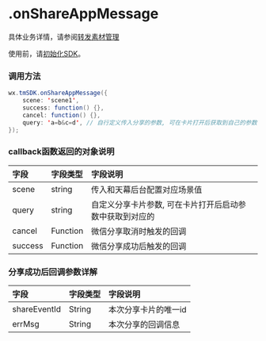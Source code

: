 # .onShareAppMessage

具体业务详情，请参阅[转发素材管理](https://skysriver.gitbook.io/skysriver/gong-neng-jie-shao/yun-pei-zhi-fu-wu/zhuan-fa-su-cai-guan-li)

使用前，请[初始化SDK](https://skysriver.gitbook.io/skysriver/ji-shu-zhi-nan/chu-shi-hua-ni-de-sdk)。

### **调用方法**

```java
wx.tmSDK.onShareAppMessage({
    scene: 'scene1',
    success: function() {},
    cancel: function() {},
    query: 'a=b&c=d', // 自行定义传入分享的参数, 可在卡片打开后获取到自己的参数
});
```

### **callback函数返回的对象说明**

| 字段 | 字段类型 | 字段说明 |
| :--- | :--- | :--- |
| scene | string | 传入和天幕后台配置对应场景值 |
| query | string | 自定义分享卡片参数, 可在卡片打开后启动参数中获取到对应的 |
| cancel | Function | 微信分享取消时触发的回调 |
| success | Function | 微信分享成功后触发的回调 |

### **分享成功后回调参数详解**

| 字段 | 字段类型 | 字段说明 |
| :--- | :--- | :--- |
| shareEventId | String | 本次分享卡片的唯一id |
| errMsg | String | 本次分享的回调信息 |



